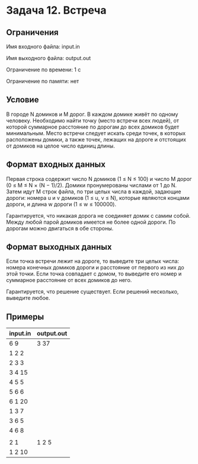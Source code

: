 # Задача 12. Встреча
## Ограничения
Имя входного файла: input.in

Имя выходного файла: output.out

Ограничение по времени: 1 с

Ограничение по памяти: нет

## Условие
В городе N домиков и M дорог. В каждом домике живёт по одному человеку. Необходимо найти точку (место встречи всех людей), от которой суммарное расстояние по дорогам до всех домиков будет минимальным. Место встречи следует искать среди точек, в которых расположены домики, а также точек, лежащих на дороге и отстоящих от домиков на целое число единиц длины.
## Формат входных данных
Первая строка содержит число N домиков (1 ≤ N ≤ 100) и число M дорог (0 ≤ M ≤ N × (N − 1)/2). Домики пронумерованы числами от 1 до N.
Затем идут M строк файла, по три целых числа в каждой, задающие дороги: номера u и v домиков (1 ≤ u, v ≤ N), которые являются концами дороги, и длина w дороги (1 ≤ w ≤ 100000).

Гарантируется, что никакая дорога не соединяет домик с самим собой. Между любой парой домиков имеется не более одной дороги. По дорогам можно двигаться в обе стороны.
## Формат выходных данных
Если точка встречи лежит на дороге, то выведите три целых числа: номера конечных домиков дороги и расстояние от первого из них до этой точки.
Если точка совпадает с домом, то выведите его номер и суммарное расстояние от всех домиков до него.

Гарантируется, что решение существует. Если решений несколько, выведите любое.
## Примеры
| input.in | output.out |
|----------|----------|
| 6 9 | 3 37 | 
| 1 2 2 | | 
| 2 3 3 | | 
| 3 4 15 | | 
| 4 5 5 | | 
| 5 6 6 | | 
| 6 1 20 | | 
| 1 3 7 | | 
| 3 6 5 | | 
| 4 6 8 | |
|  | | 
| 2 1 | 1 2 5 | 
| 1 2 10 | | 